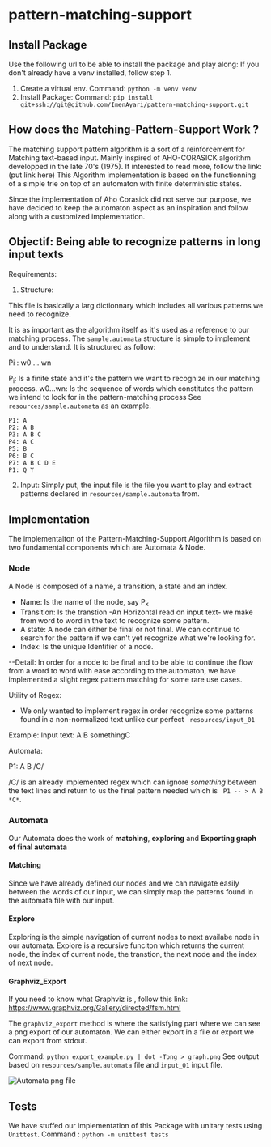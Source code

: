 # pattern-matching-support

## Install Package

Use the following url to be able to install the package and play along:
If you don't already have a venv installed, follow step 1.

1. Create a virtual env.
Command: ``` python -m venv venv ```
2. Install Package:
Command: ``` pip install git+ssh://git@github.com/ImenAyari/pattern-matching-support.git ```

## How does the Matching-Pattern-Support Work ?

The matching support pattern algorithm is a sort of a reinforcement for Matching text-based input. Mainly inspired of AHO-CORASICK algorithm developped in the late 70's (1975).
If interested to read more, follow the link: (put link here)
This Algorithm implementation is based on the functionning of a simple trie on top of an automaton with finite deterministic states.

Since the implementation of Aho Corasick did not serve our purpose, we have decided to keep the automaton aspect as an inspiration and follow along with a customized implementation.

## Objectif: Being able to recognize patterns in long input texts

Requirements:

1. Structure:

This file is basically a larg dictionnary which includes all various patterns we need to recognize.

It is as important as the algorithm itself as it's used as a reference to our matching process.
The ```sample.automata``` structure is simple to implement and to understand.
It is structured as follow:

Pi : w0 ... wn
  
P<sub>i</sub>: Is a finite state and it's the pattern we want to recognize in our matching process. 
w0...wn: Is the sequence of words which constitutes the pattern we intend to look for in the pattern-matching process
See ```resources/sample.automata``` as an example.

    P1: A
    P2: A B
    P3: A B C
    P4: A C
    P5: B
    P6: B C
    P7: A B C D E
    P1: Q Y 

2. Input: Simply put, the input file is the file you want to play and extract patterns declared in ```resources/sample.automata``` from.

## Implementation

The implementaiton of the Pattern-Matching-Support Algorithm is based on two fundamental components which are Automata & Node.

### Node

A Node is composed of a name, a transition, a state and an index.
- Name: Is the name of the node, say P<sub>x<sub>
- Transition: Is the transtion -An Horizontal read on input text- we make from word to word in the text to recognize some pattern.
- A state: A node can either be final or not final. We can continue to search for the pattern if we can't yet recognize what we're looking for.
- Index: Is the unique Identifier of a node.

--Detail: In order for a node to be final and to be able to continue the flow from a word to word with ease according to the automaton, we have implemented a slight regex pattern matching for some rare use cases.

Utility of Regex:
- We only wanted to implement regex in order recognize some patterns found in a non-normalized text unlike our perfect 
``` resources/input_01``` 

Example:
Input text: A B somethingC

Automata:

P1: A B /C/

/C/ is an already implemented regex which can ignore *something* between the text lines and return to us the final pattern needed which is ``` P1 -- > A B *C*```.

### Automata

Our Automata does the work of **matching**, **exploring** and **Exporting graph of final automata**

#### Matching

Since we have already defined our nodes and we can navigate easily between the words of our input, we can simply map the patterns found in the automata file with our input.

#### Explore

Exploring is the simple navigation of current nodes to next availabe node in our automata.
Explore is a recursive funciton which returns the current node, the index of current node, the transtion, the next node and the index of next node.

#### Graphviz_Export

If you need to know what Graphviz is , follow this link: https://www.graphviz.org/Gallery/directed/fsm.html

The ``` graphviz_export ``` method is where the satisfying part where we can see a png export of our automaton.
We can either export in a file or export we can export from stdout.

Command:
```python export_example.py | dot -Tpng > graph.png```
See output based on ```resources/sample.automata``` file and ```input_01``` input file.

![Automata png file](graph.png "Automata png file.")

## Tests

We have stuffed our implementation of this Package with unitary tests using ```Unittest```.
Command : ```python -m unittest tests```
